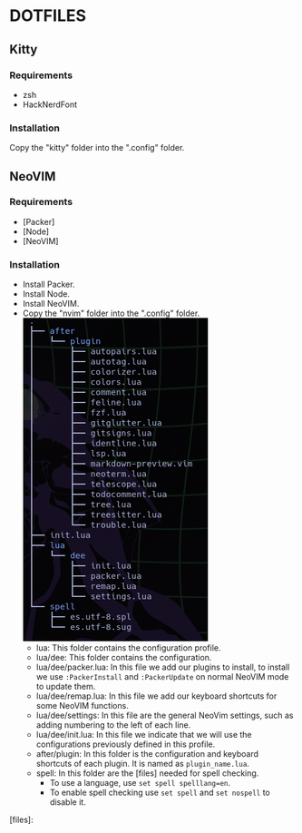 # DOTFILES


## Kitty


### Requirements
* zsh
* HackNerdFont

### Installation 
Copy the "kitty" folder into the ".config" folder.


## NeoVIM


### Requirements
* [Packer]
* [Node]
* [NeoVIM] 

### Installation
* Install Packer.
* Install Node.
* Install NeoVIM.
* Copy the "nvim" folder into the ".config" folder.
![NeoVIM Tree]
    * lua: This folder contains the configuration profile.
    * lua/dee: This folder contains the configuration.
    * lua/dee/packer.lua: In this file we add our plugins to install, to install we use `:PackerInstall` and `:PackerUpdate` on normal NeoVIM mode to update them. 
    * lua/dee/remap.lua: In this file we add our keyboard shortcuts for some NeoVIM functions.
    * lua/dee/settings: In this file are the general NeoVim settings, such as adding numbering to the left of each line.
    * lua/dee/init.lua: In this file we indicate that we will use the configurations previously defined in this profile.
    * after/plugin: In this folder is the configuration and keyboard shortcuts of each plugin. It is named as `plugin_name.lua`.
    * spell: In this folder are the [files] needed for spell checking.
        * To use a language, use `set spell spelllang=en`.
        * To enable spell checking use `set spell` and `set nospell` to disable it.
    

[NeoVIM Tree]: ./images/nvim_tree.png
[files]: 
